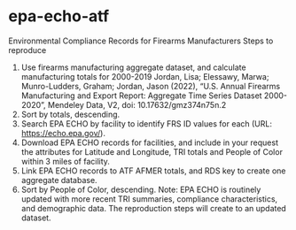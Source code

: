 # epa-echo-atf
Environmental Compliance Records for Firearms Manufacturers
Steps to reproduce

1) Use firearms manufacturing aggregate dataset, and calculate manufacturing totals for 2000-2019
Jordan, Lisa; Elessawy, Marwa; Munro-Ludders, Graham; Jordan, Jason (2022), “U.S. Annual Firearms Manufacturing and Export Report: Aggregate Time Series Dataset 2000-2020”, Mendeley Data, V2, doi: 10.17632/gmz374n75n.2
2) Sort by totals, descending.
3) Search EPA ECHO by facility to identify FRS ID values for each (URL: https://echo.epa.gov/).
4) Download EPA ECHO records for facilities, and include in your request the attributes for Latitude and Longitude, TRI totals and People of Color within 3 miles of facility.
5) Link EPA ECHO records to ATF AFMER totals, and RDS key to create one aggregate database.
6) Sort by People of Color, descending.
Note: EPA ECHO is routinely updated with more recent TRI summaries, compliance characteristics, and demographic data.  The reproduction steps will create to an updated dataset.
